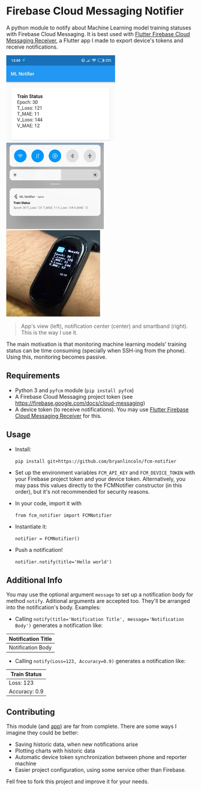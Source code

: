 # Firebase Cloud Messaging Notifier

A python module to notify about Machine Learning model training statuses with Firebase Cloud Messaging. It is best used with [Flutter Firebase Cloud Messaging Receiver](https://github.com/bryanlincoln/flutter-fcm-receiver), a Flutter app I made to export device's tokens and receive notifications.

<img src="docs/app.jpg" width="290" height="230"> <img src="docs/notification.jpg" width="260" height="230"> <img src="docs/smartband.jpg" width="250" height="230">

> App's view (left), notification center (center) and smartband (right). This is the way I use it.

The main motivation is that monitoring machine learning models' training status can be time consuming (specially when SSH-ing from the phone). Using this, monitoring becomes passive.

## Requirements

-   Python 3 and `pyfcm` module (`pip install pyfcm`)
-   A Firebase Cloud Messaging project token (see https://firebase.google.com/docs/cloud-messaging)
-   A device token (to receive notifications). You may use [Flutter Firebase Cloud Messaging Receiver](https://github.com/bryanlincoln/flutter-fcm-receiver) for this.

## Usage

-   Install:

    `pip install git+https://github.com/bryanlincoln/fcm-notifier`

-   Set up the environment variables `FCM_API_KEY` and `FCM_DEVICE_TOKEN` with your Firebase project token and your device token. Alternatively, you may pass this values directly to the FCMNotifier constructor (in this order), but it's not recommended for security reasons.

-   In your code, import it with

    `from fcm_notifier import FCMNotifier`

-   Instantiate it:

    `notifier = FCMNotifier()`

-   Push a notification!

    `notifier.notify(title='Hello world')`

## Additional Info

You may use the optional argument `message` to set up a notification body for method `notify`. Aditional arguments are accepted too. They'll be arranged into the notification's body. Examples:

-   Calling `notify(title='Notification Title', message='Notification Body')` generates a notification like:

| Notification Title |
| ------------------ |
| Notification Body  |

-   Calling `notify(Loss=123, Accuracy=0.9)` generates a notification like:

| Train Status  |
| ------------- |
| Loss: 123     |
| Accuracy: 0.9 |

## Contributing

This module (and [app](https://github.com/bryanlincoln/flutter-fcm-receiver)) are far from complete. There are some ways I imagine they could be better:

-   Saving historic data, when new notifications arise
-   Plotting charts with historic data
-   Automatic device token synchronization between phone and reporter machine
-   Easier project configuration, using some service other than Firebase.

Fell free to fork this project and improve it for your needs.
